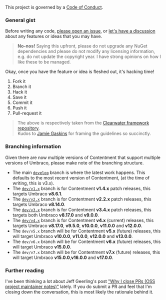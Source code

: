 This project is governed by a [Code of Conduct](CODE_OF_CONDUCT.md).

### General gist

Before writing any code, [please open an issue](https://github.com/leekelleher/umbraco-contentment/issues), or [let's have a discussion](https://github.com/leekelleher/umbraco-contentment/discussions) about any features or ideas that you may have.

> **No-nos!** Saying this upfront, please do not upgrade any NuGet dependencies and please do not modify any licensing information, e.g. do not update the copyright year.
> I have strong opinions on how I like these to be managed.

Okay, once you have the feature or idea is fleshed out, it's hacking time!

1. Fork it
2. Branch it
3. Hack it
4. Save it
5. Commit it
6. Push it
7. Pull-request it

> The above is respectively taken from the [Clearwater framework repository](https://github.com/clearwater-rb/clearwater/blob/master/README.md#contributing).<br>
> Kudos to [Jamie Gaskins](https://github.com/jgaskins) for framing the guidelines so succinctly.


### Branching information

Given there are now multiple versions of Contentment that support multiple versions of Umbraco, please make note of the branching structure.

- The main [`develop`](https://github.com/leekelleher/umbraco-contentment/tree/develop) branch is where the latest work happens. This defaults to the most recent version of Contentment, (at the time of writing, this is v3.x).
- The [`dev/v1.x`](https://github.com/leekelleher/umbraco-contentment/tree/dev/v1.x) branch is for Contentment **v1.4.x** patch releases, this targets Umbraco **v8.6.1**.
- The [`dev/v2.x`](https://github.com/leekelleher/umbraco-contentment/tree/dev/v2.x) branch is for Contentment **v2.2.x** patch releases, this targets Umbraco **v8.14.0**.
- The [`dev/v3.x`](https://github.com/leekelleher/umbraco-contentment/tree/dev/v3.x) branch is for Contentment **v3.4.x** patch releases, this targets both Umbraco **v8.17.0** and **v9.0.0**.
- The [`dev/v4.x`](https://github.com/leekelleher/umbraco-contentment/tree/dev/v4.x) branch is for Contentment **v4.x** (current) releases, this targets Umbraco **v8.17.0**, **v9.5.0**, **v10.0.0**, **v11.0.0** and **v12.0.0**.
- The `dev/v5.x` branch will be for Contentment **v5.x** (future) releases, this will target Umbraco **v10.0.0**, **v11.0.0**, **v12.0.0** and **v13.0.0**.
- The `dev/v6.x` branch will be for Contentment **v6.x** (future) releases, this will target Umbraco **v15.0.0**.
- The `dev/v7.x` branch will be for Contentment **v7.x** (future) releases, this will target Umbraco **v15.0.0**,**v16.0.0** and **v17.0.0**.


### Further reading

I've been thinking a lot about Jeff Geerling's post ["Why I close PRs (OSS project maintainer notes)"](https://www.jeffgeerling.com/blog/2016/why-i-close-prs-oss-project-maintainer-notes) lately.
If you do submit a PR and feel that I'm closing down the conversation, this is most likely the rationale behind it.

